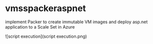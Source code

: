 # vmsspackeraspnet
implement Packer to create immutable VM images and deploy asp.net application to a Scale Set in Azure


![script execution](script execution.png)
